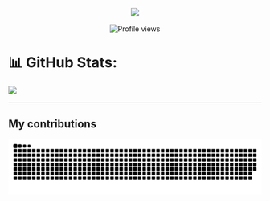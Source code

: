 <p align="center">
  <img src="https://readme-typing-svg.herokuapp.com?size=30&background=45E5FF00&center=true&vCenter=true&lines=%F0%9F%91%8B%F0%9F%8F%BC+Hi+there!+I'm+Nehal">
</p>
 
<p align="center">
  <img src="https://komarev.com/ghpvc/?username=inehalbabu&color=dc143c&style=for-the-badge" alt="Profile views">
</p>

# 📊 GitHub Stats:
![](https://github-readme-streak-stats.herokuapp.com/?user=inehalbabu&theme=react&hide_border=false)
<br/>


---
## My contributions
<picture>
  <source media="(prefers-color-scheme: dark)" srcset="https://raw.githubusercontent.com/inehalbabu/inehalbabu/output/github-contribution-grid-snake-dark.svg">
  <source media="(prefers-color-scheme: light)" srcset="https://raw.githubusercontent.com/inehalbabu/inehalbabu/output/github-contribution-grid-snake.svg">
  <img alt="github contribution grid snake animation" src="https://raw.githubusercontent.com/inehalbabu/inehalbabu/output/github-contribution-grid-snake.svg">
</picture>
